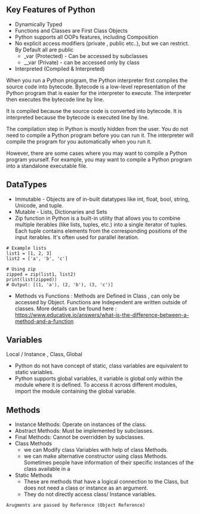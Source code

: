 ## Key Features of Python

- Dynamically Typed
- Functions and Classes are First Class Objects
- Python supports all OOPs features, including Composition
- No explicit access modifiers (private , public etc..), but we can restrict. By Default all are public
  - _var (Protected) - Can be accessed by subclasses
  - __var (Private) - can be accessed only by class
- Interpreted (Compiled & Interpreted)

When you run a Python program, the Python interpreter first compiles the source code into bytecode. Bytecode is a low-level representation of the Python program that is easier for the interpreter to execute. The interpreter then executes the bytecode line by line.

It is compiled because the source code is converted into bytecode. It is interpreted because the bytecode is executed line by line.

The compilation step in Python is mostly hidden from the user. You do not need to compile a Python program before you can run it. The interpreter will compile the program for you automatically when you run it.

However, there are some cases where you may want to compile a Python program yourself. For example, you may want to compile a Python program into a standalone executable file.

## DataTypes

- Immutable - Objects are of in-built datatypes like int, float, bool, string, Unicode, and tuple.
- Mutable - Lists, Dictionaries and Sets
- Zip function in Python is a built-in utility that allows you to combine multiple iterables (like lists, tuples, etc.) into a single iterator of tuples. Each tuple contains elements from the corresponding positions of the input iterables. It's often used for parallel iteration.

```
# Example lists
list1 = [1, 2, 3]
list2 = ['a', 'b', 'c']

# Using zip
zipped = zip(list1, list2)
print(list(zipped))
# Output: [(1, 'a'), (2, 'b'), (3, 'c')]
```

- Methods vs Functions : Methods are Defined in Class , can only be accessed by Object. Functions are Independent are written outside of classes. More details can be found here : https://www.educative.io/answers/what-is-the-difference-between-a-method-and-a-function

## Variables

Local / Instance , Class, Global

- Python do not have concept of static, class variables are equivalent to static variables.
- Python supports global variables, it variable is global only within the module where it is defined. To access it across different modules, import the module containing the global variable.

## Methods

- Instance Methods: Operate on instances of the class.
- Abstract Methods: Must be implemented by subclasses.
- Final Methods: Cannot be overridden by subclasses.
- Class Methods
  - we can Modify class Variables with help of class Methods.
  - we can make alternative constructor using class Methods. Sometimes people have information of their specific instances of the class available in a
- Static Methods
  - These are methods that have a logical connection to the Class, but does not need a class or instance as an argument.
  - They do not directly access class/ Instance variables.

```
Arugments are passed by Reference (Object Reference)
```

